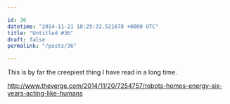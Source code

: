 ```yaml
---

id: 36
datetime: "2014-11-21 18:25:32.521678 +0000 UTC"
title: "Untitled #36"
draft: false
permalink: "/posts/36"

---
```


This is by far the creepiest thing I have read in a long time.

http://www.theverge.com/2014/11/20/7254757/robots-homes-energy-six-years-acting-like-humans
